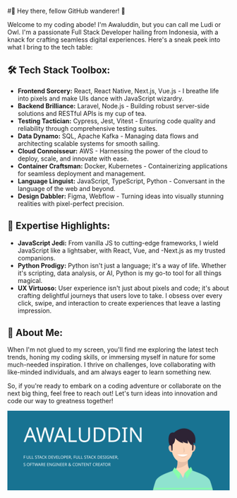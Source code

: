 #👋 Hey there, fellow GitHub wanderer! 🌟

Welcome to my coding abode! I'm Awaluddin, but you can call me Ludi or Owl. I'm a passionate Full Stack Developer hailing from Indonesia, with a knack for crafting seamless digital experiences. Here's a sneak peek into what I bring to the tech table:

## 🛠️ Tech Stack Toolbox:
- **Frontend Sorcery:** React, React Native, Next.js, Vue.js - I breathe life into pixels and make UIs dance with JavaScript wizardry.
- **Backend Brilliance:** Laravel, Node.js - Building robust server-side solutions and RESTful APIs is my cup of tea.
- **Testing Tactician:** Cypress, Jest, Vitest - Ensuring code quality and reliability through comprehensive testing suites.
- **Data Dynamo:** SQL, Apache Kafka - Managing data flows and architecting scalable systems for smooth sailing.
- **Cloud Connoisseur:** AWS - Harnessing the power of the cloud to deploy, scale, and innovate with ease.
- **Container Craftsman:** Docker, Kubernetes - Containerizing applications for seamless deployment and management.
- **Language Linguist:** JavaScript, TypeScript, Python - Conversant in the language of the web and beyond.
- **Design Dabbler:** Figma, Webflow - Turning ideas into visually stunning realities with pixel-perfect precision.

## 💼 Expertise Highlights:
- **JavaScript Jedi:** From vanilla JS to cutting-edge frameworks, I wield JavaScript like a lightsaber, with React, Vue, and -Next.js as my trusted companions.
- **Python Prodigy:** Python isn't just a language; it's a way of life. Whether it's scripting, data analysis, or AI, Python is my go-to tool for all things magical.
- **UX Virtuoso:** User experience isn't just about pixels and code; it's about crafting delightful journeys that users love to take. I obsess over every click, swipe, and interaction to create experiences that leave a lasting impression.

## 🚀 About Me:
When I'm not glued to my screen, you'll find me exploring the latest tech trends, honing my coding skills, or immersing myself in nature for some much-needed inspiration. I thrive on challenges, love collaborating with like-minded individuals, and am always eager to learn something new.

So, if you're ready to embark on a coding adventure or collaborate on the next big thing, feel free to reach out! Let's turn ideas into innovation and code our way to greatness together!

![alt text](https://github.com/Awaluddin0001/Awaluddin0001/blob/main/github-banner-profile.svg)

